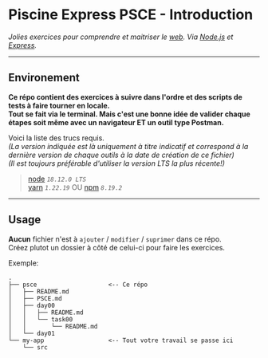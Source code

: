 # Piscine Express PSCE - Introduction

*Jolies exercices pour comprendre et maitriser le [web](https://en.wikipedia.org/wiki/World_Wide_Web). Via [Node.js](https://nodejs.org/en/) et [Express](https://expressjs.com/).*

---

## Environement

**Ce répo contient des exercices à suivre dans l'ordre et des scripts de tests à faire tourner en locale.**  
**Tout se fait via le terminal. Mais c'est une bonne idée de valider chaque étapes soit même avec un navigateur ET un outil type Postman.**

Voici la liste des trucs requis.  
*(La version indiquée est là uniquement à titre indicatif et correspond à la dernière version de chaque outils à la date de création de ce fichier)*  
*(Il est toujours préférable d'utiliser la version LTS la plus récente!)*  

> [node](https://nodejs.org/en/) *`18.12.0 LTS`*  
> [yarn](https://yarnpkg.com/) *`1.22.19`* OU [npm](https://www.npmjs.com/) *`8.19.2`*  

---

## Usage

**Aucun** fichier n'est à `ajouter` / `modifier` / `suprimer` dans ce répo.  
Créez plutot un dossier à côté de celui-ci pour faire les exercices.

Exemple:
```
.
├── psce                    <-- Ce répo
│   ├── README.md
│   ├── PSCE.md
│   ├── day00
│   │   ├── README.md
│   │   └── task00
│   │       └── README.md
│   └── day01
└── my-app                  <-- Tout votre travail se passe ici
    └── src
```
